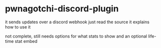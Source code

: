 # pwnagotchi-discord-plugin
it sends updates over a discord webhook just read the source it explains how to use it

not complete, still needs options for what stats to show and an optional life-time stat embed
